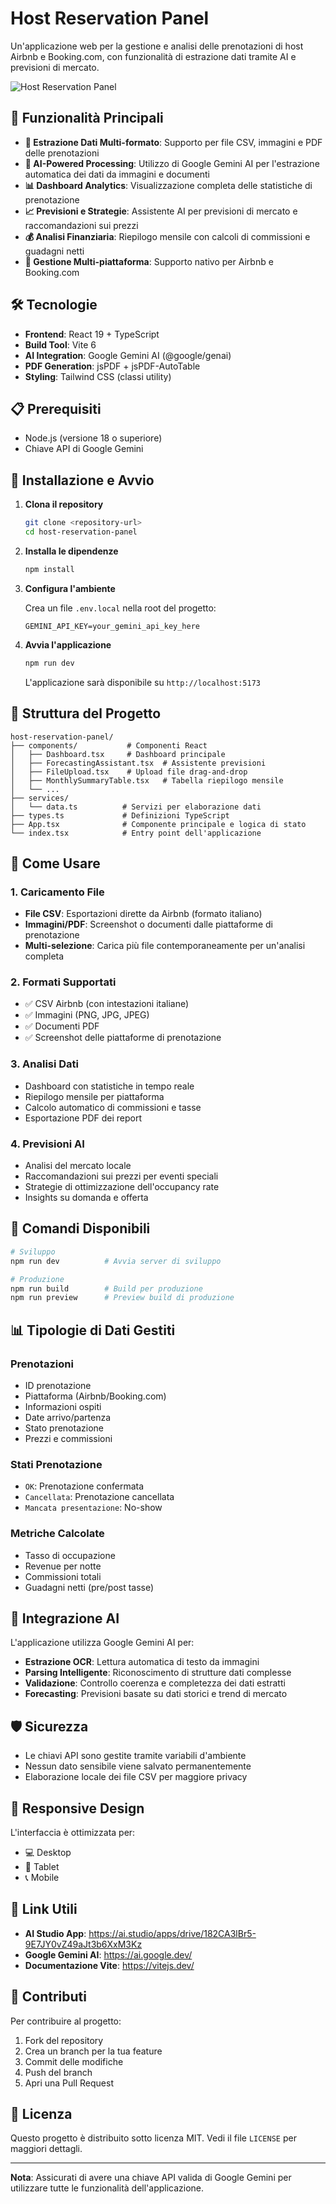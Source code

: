 # Host Reservation Panel

Un'applicazione web per la gestione e analisi delle prenotazioni di host Airbnb e Booking.com, con funzionalità di estrazione dati tramite AI e previsioni di mercato.

![Host Reservation Panel](https://github.com/user-attachments/assets/0aa67016-6eaf-458a-adb2-6e31a0763ed6)

## 🚀 Funzionalità Principali

- **📄 Estrazione Dati Multi-formato**: Supporto per file CSV, immagini e PDF delle prenotazioni
- **🤖 AI-Powered Processing**: Utilizzo di Google Gemini AI per l'estrazione automatica dei dati da immagini e documenti
- **📊 Dashboard Analytics**: Visualizzazione completa delle statistiche di prenotazione
- **📈 Previsioni e Strategie**: Assistente AI per previsioni di mercato e raccomandazioni sui prezzi
- **💰 Analisi Finanziaria**: Riepilogo mensile con calcoli di commissioni e guadagni netti
- **🔄 Gestione Multi-piattaforma**: Supporto nativo per Airbnb e Booking.com

## 🛠 Tecnologie

- **Frontend**: React 19 + TypeScript
- **Build Tool**: Vite 6
- **AI Integration**: Google Gemini AI (@google/genai)
- **PDF Generation**: jsPDF + jsPDF-AutoTable
- **Styling**: Tailwind CSS (classi utility)

## 📋 Prerequisiti

- Node.js (versione 18 o superiore)
- Chiave API di Google Gemini

## 🚀 Installazione e Avvio

1. **Clona il repository**
   ```bash
   git clone <repository-url>
   cd host-reservation-panel
   ```

2. **Installa le dipendenze**
   ```bash
   npm install
   ```

3. **Configura l'ambiente**
   
   Crea un file `.env.local` nella root del progetto:
   ```env
   GEMINI_API_KEY=your_gemini_api_key_here
   ```

4. **Avvia l'applicazione**
   ```bash
   npm run dev
   ```

   L'applicazione sarà disponibile su `http://localhost:5173`

## 📁 Struttura del Progetto

```
host-reservation-panel/
├── components/           # Componenti React
│   ├── Dashboard.tsx     # Dashboard principale
│   ├── ForecastingAssistant.tsx  # Assistente previsioni
│   ├── FileUpload.tsx    # Upload file drag-and-drop
│   ├── MonthlySummaryTable.tsx   # Tabella riepilogo mensile
│   └── ...
├── services/
│   └── data.ts          # Servizi per elaborazione dati
├── types.ts             # Definizioni TypeScript
├── App.tsx              # Componente principale e logica di stato
└── index.tsx            # Entry point dell'applicazione
```

## 💼 Come Usare

### 1. Caricamento File
- **File CSV**: Esportazioni dirette da Airbnb (formato italiano)
- **Immagini/PDF**: Screenshot o documenti dalle piattaforme di prenotazione
- **Multi-selezione**: Carica più file contemporaneamente per un'analisi completa

### 2. Formati Supportati
- ✅ CSV Airbnb (con intestazioni italiane)
- ✅ Immagini (PNG, JPG, JPEG)
- ✅ Documenti PDF
- ✅ Screenshot delle piattaforme di prenotazione

### 3. Analisi Dati
- Dashboard con statistiche in tempo reale
- Riepilogo mensile per piattaforma
- Calcolo automatico di commissioni e tasse
- Esportazione PDF dei report

### 4. Previsioni AI
- Analisi del mercato locale
- Raccomandazioni sui prezzi per eventi speciali
- Strategie di ottimizzazione dell'occupancy rate
- Insights su domanda e offerta

## 🔧 Comandi Disponibili

```bash
# Sviluppo
npm run dev          # Avvia server di sviluppo

# Produzione  
npm run build        # Build per produzione
npm run preview      # Preview build di produzione
```

## 📊 Tipologie di Dati Gestiti

### Prenotazioni
- ID prenotazione
- Piattaforma (Airbnb/Booking.com)
- Informazioni ospiti
- Date arrivo/partenza
- Stato prenotazione
- Prezzi e commissioni

### Stati Prenotazione
- `OK`: Prenotazione confermata
- `Cancellata`: Prenotazione cancellata
- `Mancata presentazione`: No-show

### Metriche Calcolate
- Tasso di occupazione
- Revenue per notte
- Commissioni totali
- Guadagni netti (pre/post tasse)

## 🤖 Integrazione AI

L'applicazione utilizza Google Gemini AI per:

- **Estrazione OCR**: Lettura automatica di testo da immagini
- **Parsing Intelligente**: Riconoscimento di strutture dati complesse
- **Validazione**: Controllo coerenza e completezza dei dati estratti
- **Forecasting**: Previsioni basate su dati storici e trend di mercato

## 🛡 Sicurezza

- Le chiavi API sono gestite tramite variabili d'ambiente
- Nessun dato sensibile viene salvato permanentemente
- Elaborazione locale dei file CSV per maggiore privacy

## 📱 Responsive Design

L'interfaccia è ottimizzata per:
- 💻 Desktop
- 📱 Tablet
- 📞 Mobile

## 🔗 Link Utili

- **AI Studio App**: https://ai.studio/apps/drive/182CA3lBr5-9E7JY0vZ49aJt3b6XxM3Kz
- **Google Gemini AI**: https://ai.google.dev/
- **Documentazione Vite**: https://vitejs.dev/

## 🤝 Contributi

Per contribuire al progetto:

1. Fork del repository
2. Crea un branch per la tua feature
3. Commit delle modifiche
4. Push del branch
5. Apri una Pull Request

## 📄 Licenza

Questo progetto è distribuito sotto licenza MIT. Vedi il file `LICENSE` per maggiori dettagli.

---

**Nota**: Assicurati di avere una chiave API valida di Google Gemini per utilizzare tutte le funzionalità dell'applicazione.